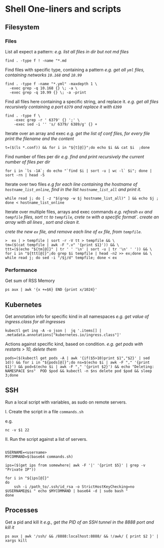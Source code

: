 
# Shell One-liners and scripts

## Filesystem

### Files


List all expect a pattern:
*e.g. list all files in dir but not md files*
```shell
find . -type f ! -name "*.md
```

Find files with specific type, containing a pattern
*e.g. get all `yml` files, containing networks `10.168` and `10.99`*

```shell
find . -type f -name "*.yml" -maxdepth 1 \
  -exec grep -q 10.168 {} \; -a \
  -exec grep -q 10.99 {} \; -a -print
```

Find all files here containing a specific string, and replace it.
*e.g. get all files recursively containing a port `6379` and replace it with `6399`*

```shell
find . -type f \                                                           
    -exec grep -r ' 6379' {} ';' \
    -exec sed -i '' 's/ 6379/ 6389/g' {} +
```

Iterate over an array and exec
*e.g. get the list of conf files, for every file print the filename and the content*

```shell
t=($(ls *.conf)) && for i in "${t[@]}";do echo $i && cat $i  ;done
```

Find number of files per dir
*e.g. find and print recursively the current number of files per dir*

```shell
for i in `ls -1A`; do echo "`find $i | sort -u | wc -l` $i"; done | sort -rn | head -5
```

Iterate over two files
*e.g for each line containing the hostname of `hostname_list_online`, find in the list `hostname_list_all` and print it.*

```shell
while read j; do [ -z "$(grep -w $j hostname_list_all)" ] && echo $j ; done < hostname_list_online
```

Iterate over multiple files, arrays and exec commands
*e.g. refresh `ex` and `tempfile` files, sort `tt` to `tempfile`, crete `tm` with a specific format`.*
*create an array with all lines , sort and clean it.*

*crete the new `ex` file, and remove each line of `ex` file, from `tempfile`.*

```shell
>  ex | > tempfile | sort -r -V tt > tempfile && \
tm=($(cat tempfile | awk -F ".v" '{print $1}')) && \
ttt=($(echo "${tm[@]}" | tr ' ' '\n' | sort -u | tr '\n' ' ')) && \
for i in "${ttt[@]}";do grep $i tempfile | head -n2 >> ex;done && \
while read j; do sed -i "/$j/d" tempfile; done < ex
```

### Performance

Get sum of RSS Memory

```shell
ps aux | awk '{x +=$6} END {print x/1024}'
```

## Kubernetes

Get annotation info for specific kind in all namespaces
*e.g. get value of ingress.class for all ingresses*

```shell
kubectl get ing -A -o json |  jq '.items[] | .metadata.annotations["kubernetes.io/ingress.class"]'
```

Actions against specific kind, based on condition.
*e.g. get pods with restarts > 10, delete them*

```shell
pods=($(kubectl get pods -A | awk '{if($5>10)print $1","$2}' | sed 1d)) && for i in "${pods[@]}";do ns=$(echo $i | awk -F "," '{print $1}') && pod=$(echo $i | awk -F "," '{print $2}') && echo "Deleting:  NAMESPACE $ns"  POD $pod && kubectl -n $ns delete pod $pod && sleep 3;done
```

## SSH

Run a local script with variables, as sudo on remote servers.

I. Create the script in a file `commands.sh`

e.g.

```shell
nc -v $1 22
```

II. Run the script against a list of servers.

```shell

USERNAME=<username>
MYCOMMAND=$(base64 commands.sh)

ips=($(get ips from somewhere| awk -F '|' '{print $5}' | grep -v "Private IP"))

for i in "${ips[@]}"
do
    ssh -i /path_to/.ssh/id_rsa -o StrictHostKeyChecking=no $USERNAME@$i " echo $MYCOMMAND | base64 -d | sudo bash "
done
```
## Processes
Get a pid and kill it
*e.g., get the PID of an SSH tunnel in the 8888 port and kill it*

```shell
ps aux | awk '/ssh/ && /8888:localhost:8888/ && !/awk/ { print $2 }' | xargs kill
```
